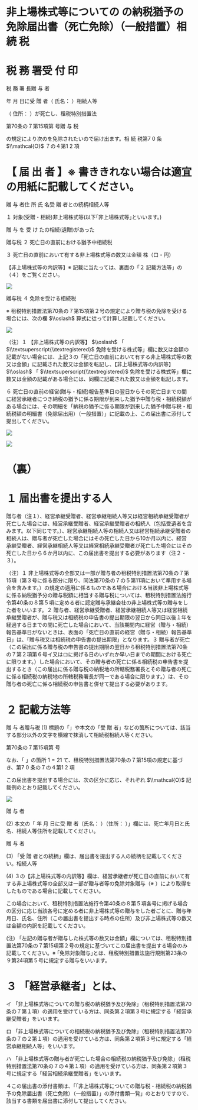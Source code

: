 # 非上場株式等についての の納税猶予の免除届出書（死亡免除）（一般措置）相 続 税

# 税 務 署受 付 印

税 務 署 長贈 与 者

年 月 日に受 贈 者（ 氏名： ）相続人等

（ 住所： ）が死亡し、租税特別措置法

第70条の７第15項第 号贈 与 税

の規定により次のを免除されたいので届け出ます。相 続 税第7 0 条 $\\mathcal{O}$ ７の４第1 2 項

# 【 届 出 者 】※ 書ききれない場合は適宜の用紙に記載してください。

贈 与 者住 所 氏 名受 贈 者との続柄相続人等

１ 対象(受贈・相続)非上場株式等(以下｢非上場株式等｣といいます。)

贈 与 を 受 け たの相続(遺贈)があった

贈与税 ２ 死亡日の直前における猶予中相続税

３ 死亡日の直前において有する非上場株式等の数又は金額 株（口・円）

【非上場株式等の内訳等】※ 記載に当たっては、裏面の「２ 記載方法等」の（４）をご覧ください。

![](https://www.nta.go.jp/tmp/8d32b5b3-8440-4f38-a5b3-d1a172a2b16c/images/c463c228bf4937dbd3da09ce1248be00d7cfaaa51f322026cf0fe7446b760701.jpg)

贈与税 ４ 免除を受ける相続税

※ 租税特別措置法第70条の７第15項第２号の規定により贈与税の免除を受ける場合には、次の欄 $\\oslash$ 算式に従って計算し記載してください。

![](https://www.nta.go.jp/tmp/8d32b5b3-8440-4f38-a5b3-d1a172a2b16c/images/5793fb636ee767e7f2c955e134597cc3644f53181c168d3e745c0099d6f53a44.jpg)

（注）１ 【非上場株式等の内訳等】 $\\oslash$ 「 $\\textsuperscript{\\textregistered}$ 免除を受ける株式等」欄に数又は金額の記載がない場合には、上記３の「死亡日の直前において有する非上場株式等の数又は金額」に記載された数又は金額を転記し、【非上場株式等の内訳等】 $\\oslash$ 「 $\\textsuperscript{\\textregistered}$ 免除を受ける株式等」欄に数又は金額の記載がある場合には、同欄に記載された数又は金額を転記します。

６ 死亡日の直前の経営(贈与・相続)報告基準日の翌日からその死亡日までの間に経営承継者につき納税の猶予に係る期限が到来した猶予中贈与税・相続税額がある場合には、その明細を「納税の猶予に係る期限が到来した猶予中贈与税・相続税額の明細書（免除届出用）（一般措置）」に記載の上、この届出書に添付して提出してください。

![](https://www.nta.go.jp/tmp/8d32b5b3-8440-4f38-a5b3-d1a172a2b16c/images/ee243a27d16daad04f0c32d4767c0332a4feea38cf79fe5bb43059edad7f908c.jpg)

![](https://www.nta.go.jp/tmp/8d32b5b3-8440-4f38-a5b3-d1a172a2b16c/images/e90217b87f1e28dc14237ab8997e389259319da99c484ab8a6f7f46779718abe.jpg)

# （裏）

# １ 届出書を提出する人

贈与者（注１）、経営承継受贈者、経営承継相続人等又は経営相続承継受贈者が死亡した場合には、経営承継受贈者、経営承継受贈者の相続人（包括受遺者を含みます。以下同じです。）、経営承継相続人等の相続人又は経営相続承継受贈者の相続人は、贈与者が死亡した場合にはその死亡した日から10か月以内に、経営承継受贈者、経営承継相続人等又は経営相続承継受贈者が死亡した場合にはその死亡した日から６か月以内に、この届出書を提出する必要があります（注２・３）。

（注）１ 非上場株式等の全部又は一部が贈与者の租税特別措置法第70条の７第15項（第３号に係る部分に限り、同法第70条の７の５第11項において準用する場合を含みます。）の規定の適用に係るものである場合における当該非上場株式等に係る納税猶予分の贈与税額に相当する贈与税については、租税特別措置法施行令第40条の８第５項に定める者に認定贈与承継会社の非上場株式等の贈与をした者をいいます。２ 贈与者、経営承継受贈者、経営承継相続人等又は経営相続承継受贈者が、贈与税又は相続税の申告書の提出期限の翌日から同日以後１年を経過する日までの間に死亡した場合において、当該期間内に経営（贈与・相続）報告基準日がないときは、表面の「死亡日の直前の経営（贈与・相続）報告基準日」は、「贈与税又は相続税の申告書の提出期限」となります。３ 贈与者が死亡（この届出に係る贈与税の申告書の提出期限の翌日から租税特別措置法第70条の７第２項第６号イ又はロに掲げる日のいずれか早い日までの期間における死亡に限ります。）した場合において、その贈与者の死亡に係る相続税の申告書を提出するとき（この届出に係る贈与税の納税地の所轄税務署長とその贈与者の死亡に係る相続税の納税地の所轄税務署長が同一である場合に限ります。）は、その贈与者の死亡に係る相続税の申告書と併せて提出する必要があります。

# ２ 記載方法等

贈 与 者贈与税 (1) 標題の「」や本文の「受 贈 者」などの箇所については、該当する部分以外の文字を横線で抹消して相続税相続人等ください。

第70条の７第15項第 号

なお、「 」の箇所 $1=21$ て、租税特別措置法第70条の７第15項の規定に基づき、第7 0 条の７の４第1 2 項

この届出書を提出する場合には、次の区分に応じ、それぞれ $\\mathcal{O}$ 記載例のとおり記載してください。

![](https://www.nta.go.jp/tmp/8d32b5b3-8440-4f38-a5b3-d1a172a2b16c/images/54b511d2227a7373d0dc7db59577e8f8597e26d411194a9a614dd6211f7f66e9.jpg)

贈 与 者

(2) 本文の「 年 月 日に受 贈 者（氏名： ）（住所： ）」欄には、死亡年月日と氏名、相続人等住所を記載してください。

贈 与 者

(3) 「受 贈 者との続柄」欄は、届出書を提出する人の続柄を記載してください。相続人等

(4) ３の【非上場株式等の内訳等】欄は、経営承継者が死亡日の直前において有する非上場株式等の全部又は一部が贈与者等の免除対象贈与（※ ）により取得をしたものである場合に記載してください。

この場合において、租税特別措置法施行令第40条の８第５項各号に掲げる場合の区分に応じ当該各号に定める者に非上場株式等の贈与をした者ごとに、贈与年月日、氏名、住所（この届出書を提出する時点の住所）及び非上場株式等の数又は金額の内訳を記載してください。

(注) 「左記の贈与者が贈与した株式等の数又は金額」欄については、租税特別措置法第70条の７第15項第２号の規定に基づいてこの届出書を提出する場合のみ記載してください。※ ｢免除対象贈与｣とは、租税特別措置法施行規則第23条の９第24項第５号に規定する贈与をいいます。

# ３ 「経営承継者」とは、

イ 「非上場株式等についての贈与税の納税猶予及び免除」（租税特別措置法第70条の７第１項）の適用を受けている方は、同条第２項第３号に規定する「経営承継受贈者」をいいます。

ロ 「非上場株式等についての相続税の納税猶予及び免除」（租税特別措置法第70条の７の２第１項）の適用を受けている方は、同条第２項第３号に規定する「経営承継相続人等」をいいます。

ハ 「非上場株式等の贈与者が死亡した場合の相続税の納税猶予及び免除」（租税特別措置法第70条の７の４第１項）の適用を受けている方は、同条第２項第３号に規定する「経営相続承継受贈者」をいいます。

４この届出書の添付書類は、「「非上場株式等についての贈与税・相続税の納税猶予の免除届出書（死亡免除）（一般措置）」の添付書類一覧」のとおりですので、該当する書類を届出書に添付して提出してください。